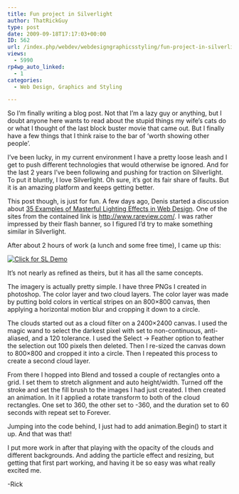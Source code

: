 ```yaml
---
title: Fun project in Silverlight
author: ThatRickGuy
type: post
date: 2009-09-18T17:17:03+00:00
ID: 562
url: /index.php/webdev/webdesigngraphicsstyling/fun-project-in-silverlight/
views:
  - 5990
rp4wp_auto_linked:
  - 1
categories:
  - Web Design, Graphics and Styling

---
```

So I&#8217;m finally writing a blog post. Not that I&#8217;m a lazy guy or anything, but I doubt anyone here wants to read about the stupid things my wife&#8217;s cats do or what I thought of the last block buster movie that came out. But I finally have a few things that I think raise to the bar of &#8216;worth showing other people&#8217;.

I&#8217;ve been lucky, in my current environment I have a pretty loose leash and I get to push different technologies that would otherwise be ignored. And for the last 2 years I&#8217;ve been following and pushing for traction on Silverlight. To put it bluntly, I love Silverlight. Oh sure, it&#8217;s got its fair share of faults. But it is an amazing platform and keeps getting better. 

This post though, is just for fun. A few days ago, Denis started a discussion about [35 Examples of Masterful Lighting Effects in Web Design][1]. One of the sites from the contained link is <http://www.rareview.com/>. I was rather impressed by their flash banner, so I figured I&#8217;d try to make something similar in Silverlight. 

After about 2 hours of work (a lunch and some free time), I came up this:

[![][2]][3]

It&#8217;s not nearly as refined as theirs, but it has all the same concepts. 

The imagery is actually pretty simple. I have three PNGs I created in photoshop. The color layer and two cloud layers. The color layer was made by putting bold colors in vertical stripes on an 800&#215;800 canvas, then applying a horizontal motion blur and cropping it down to a circle. 

The clouds started out as a cloud filter on a 2400&#215;2400 canvas. I used the magic wand to select the darkest pixel with set to non-continuous, anti-aliased, and a 120 tolerance. I used the Select -> Feather option to feather the selection out 100 pixels then deleted. Then I re-sized the canvas down to 800&#215;800 and cropped it into a circle. Then I repeated this process to create a second cloud layer.

From there I hopped into Blend and tossed a couple of rectangles onto a grid. I set them to stretch alignment and auto height/width. Turned off the stroke and set the fill brush to the images I had just created. I then created an animation. In it I applied a rotate transform to both of the cloud rectangles. One set to 360, the other set to -360, and the duration set to 60 seconds with repeat set to Forever.

Jumping into the code behind, I just had to add animation.Begin() to start it up. And that was that!

I put more work in after that playing with the opacity of the clouds and different backgrounds. And adding the particle effect and resizing, but getting that first part working, and having it be so easy was what really excited me.

-Rick

 [1]: http://forum.ltd.local/viewtopic.php?f=7&t=5764&start=0&st=0&sk=t&sd=a
 [2]: http://ringdev.com.web10.reliabledomainspace.com/images/tm_cloudwheel.png "Click for SL Demo"
 [3]: http://ringdev.com.web10.reliabledomainspace.com/code/spaceeffect/SL_CloudWheelTestPage.aspx